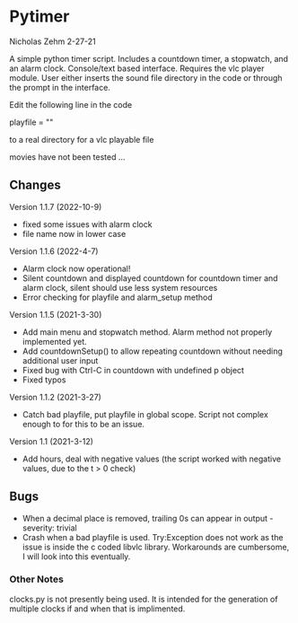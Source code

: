# Pytimer
Nicholas Zehm
2-27-21

A simple python timer script. Includes a countdown timer, a stopwatch, and an alarm clock. Console/text based interface.
Requires the vlc player module. User either inserts the sound file directory in the code or through the prompt in the interface.

Edit the following line in the code

playfile = ""

to a real directory for a vlc playable file

movies have not been tested ...
## Changes

Version 1.1.7 (2022-10-9)
* fixed some issues with alarm clock
* file name now in lower case

Version 1.1.6 (2022-4-7)
* Alarm clock now operational!
* Silent countdown and displayed countdown for countdown timer and alarm clock, silent should use less system resources
* Error checking for playfile and alarm_setup method

Version 1.1.5 (2021-3-30)
* Add main menu and stopwatch method. Alarm method not properly implemented yet.
* Add countdownSetup() to allow repeating countdown without needing additional user input
* Fixed bug with Ctrl-C in countdown with undefined p object
* Fixed typos

Version 1.1.2 (2021-3-27)
* Catch bad playfile, put playfile in global scope. Script not complex enough to for this to be an issue.

Version 1.1 (2021-3-12)
* Add hours, deal with negative values (the script worked with negative values, due to the t > 0 check)

## Bugs
* When a decimal place is removed, trailing 0s can appear in output - severity: trivial
* Crash when a bad playfile is used. Try:Exception does not work as the issue is
inside the c coded libvlc library. Workarounds are cumbersome, I will look into this eventually.

### Other Notes
clocks.py is not presently being used. It is intended for the generation of multiple clocks if and when that is implimented.
